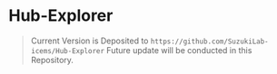 # Hub-Explorer
>Current Version is Deposited to `https://github.com/SuzukiLab-icems/Hub-Explorer`
>Future update will be conducted in this Repository.
